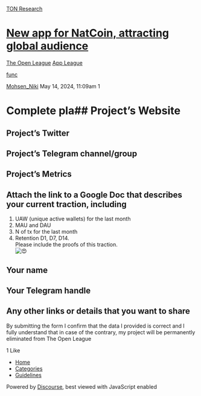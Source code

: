 [TON Research](/)

# [New app for NatCoin, attracting global audience](/t/new-app-for-natcoin-attracting-global-audience/17986)

[The Open League](/c/the-open-league/app-leaderboard/58)  [App League](/c/the-open-league/app-leaderboard/58) 

[func](https://tonresear.ch/tag/func)

    

[Mohsen\_Niki](https://tonresear.ch/u/Mohsen_Niki)  May 14, 2024, 11:09am  1

# [](#complete-pla-projects-website-1)Complete pla## Project’s Website

## [](#projects-twitter-2)Project’s Twitter

## [](#projects-telegram-channelgroup-3)Project’s Telegram channel/group

## [](#projects-metrics-4)Project’s Metrics

## [](#attach-the-link-to-a-google-doc-that-describes-your-current-traction-including-5)Attach the link to a Google Doc that describes your current traction, including

1.  UAW (unique active wallets) for the last month
2.  MAU and DAU
3.  N of tx for the last month
4.  Retention D1, D7, D14.  
    Please include the proofs of this traction.  
    ![:heart_eyes:](https://tonresear.ch/images/emoji/twitter/heart_eyes.png?v=12 ":heart_eyes:")

## [](#your-name-6)Your name

## [](#your-telegram-handle-7)Your Telegram handle

## [](#any-other-links-or-details-that-you-want-to-share-8)Any other links or details that you want to share

By submitting the form I confirm that the data I provided is correct and I fully understand that in case of the contrary, my project will be permanently eliminated from The Open League

  1 Like

*   [Home](/)
*   [Categories](/categories)
*   [Guidelines](/guidelines)

Powered by [Discourse](https://www.discourse.org), best viewed with JavaScript enabled